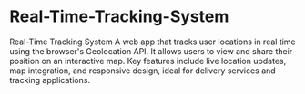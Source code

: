 # Real-Time-Tracking-System
 Real-Time Tracking System A web app that tracks user locations in real time using the browser's Geolocation API. It allows users to view and share their position on an interactive map. Key features include live location updates, map integration, and responsive design, ideal for delivery services and tracking applications.
